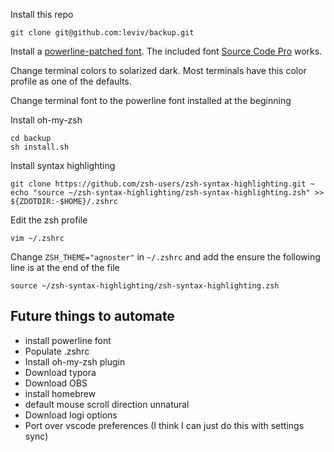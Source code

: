 Install this repo

```
git clone git@github.com:leviv/backup.git
```

Install a [powerline-patched font](https://github.com/powerline/fonts). The included font [Source Code Pro](https://github.com/powerline/fonts/blob/master/SourceCodePro/Source%20Code%20Pro%20for%20Powerline.otf) works.

Change terminal colors to solarized dark. Most terminals have this color profile as one of the defaults.

Change terminal font to the powerline font installed at the beginning

Install oh-my-zsh

```
cd backup
sh install.sh
```

Install syntax highlighting

```
git clone https://github.com/zsh-users/zsh-syntax-highlighting.git ~
echo "source ~/zsh-syntax-highlighting/zsh-syntax-highlighting.zsh" >> ${ZDOTDIR:-$HOME}/.zshrc
```

Edit the zsh profile

```
vim ~/.zshrc
```

Change `ZSH_THEME="agnoster"` in `~/.zshrc` and add the ensure the following line is at the end of the file

```
source ~/zsh-syntax-highlighting/zsh-syntax-highlighting.zsh
```

## Future things to automate

- install powerline font
- Populate .zshrc
- Install oh-my-zsh plugin
- Download typora
- Download OBS
- install homebrew
- default mouse scroll direction unnatural
- Download logi options
- Port over vscode preferences (I think I can just do this with settings sync)
